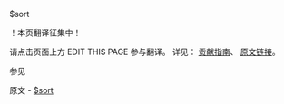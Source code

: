  $sort

 ！本页翻译征集中！

请点击页面上方 EDIT THIS PAGE 参与翻译。
详见：
[贡献指南]( https://github.com/whaleal/MongoDB-Manual-zh/blob/master/CONTRIBUTING.md )、
[原文链接](  https://docs.mongodb.com/manual/reference/operator/update/sort/  )。

 参见

原文 - [$sort]( https://docs.mongodb.com/manual/reference/operator/update/sort/ )

